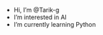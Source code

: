 - Hi, I’m @Tarik-g
- I’m interested in AI
- I’m currently learning Python

<!---
Tarik-g/Tarik-g is a ✨ special ✨ repository because its `README.md` (this file) appears on your GitHub profile.
You can click the Preview link to take a look at your changes.
--->
